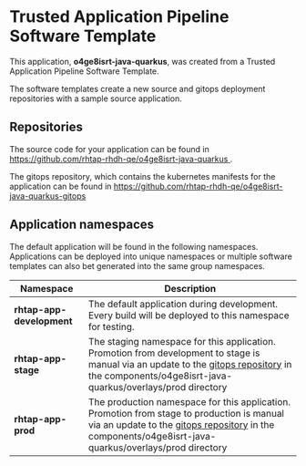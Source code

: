 # Trusted Application Pipeline Software Template

This application, **o4ge8isrt-java-quarkus**, was created from a Trusted Application Pipeline Software Template.

The software templates create a new source and gitops deployment repositories with a sample source application. 

## Repositories

The source code for your application can be found in [https://github.com/rhtap-rhdh-qe/o4ge8isrt-java-quarkus ](https://github.com/rhtap-rhdh-qe/o4ge8isrt-java-quarkus ).
 
The gitops repository, which contains the kubernetes manifests for the application can be found in 
[https://github.com/rhtap-rhdh-qe/o4ge8isrt-java-quarkus-gitops ](https://github.com/rhtap-rhdh-qe/o4ge8isrt-java-quarkus-gitops ) 

## Application namespaces 

The default application will be found in the following namespaces. Applications can be deployed into unique namespaces or multiple software templates can also bet generated into the same group namespaces.  

|  Namespace   |  Description   |  
| -------- | -------- |   
| **rhtap-app-development** | The default application during development. Every build will be deployed to this namespace for testing. | 
| **rhtap-app-stage** | The staging namespace for this application. Promotion from development to stage is manual via an update to the [gitops repository](https://github.com/rhtap-rhdh-qe/o4ge8isrt-java-quarkus-gitops ) in the components/o4ge8isrt-java-quarkus/overlays/prod directory |  
| **rhtap-app-prod** | The production namespace for this application. Promotion from stage to production is manual via an update to the [gitops repository](https://github.com/rhtap-rhdh-qe/o4ge8isrt-java-quarkus-gitops ) in the components/o4ge8isrt-java-quarkus/overlays/prod directory | 